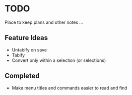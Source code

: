 # TODO

Place to keep plans and other notes ...

## Feature Ideas

* Untabify on save
* Tabify
* Convert only within a selection (or selections)

## Completed

* Make menu titles and commands easier to read and find
